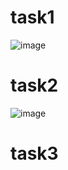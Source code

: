 # task1
![image](https://github.com/Dmitrii173173/task/assets/70065740/076bd52f-8002-4c9d-9733-869753d05b1d)

# task2
![image](https://github.com/Dmitrii173173/task/assets/70065740/4d0a1f3e-af07-4cc7-9964-624e4b8a06a0)

# task3
